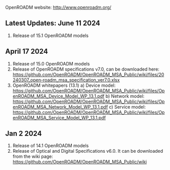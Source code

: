 OpenROADM website: http://www.openroadm.org/
## Latest Updates: June 11 2024
1. Release of 15.1 OpenROADM models
## April 17 2024
1. Release of 15.0 OpenROADM models
2. Release of OpenROADM specifications v7.0, can be downloaded here: https://github.com/OpenROADM/OpenROADM_MSA_Public/wiki/files/20240307_open-roadm_msa_specification_ver7.0.xlsx
3. OpenROADM whitepapers (13.1)
   a) Device model: https://github.com/OpenROADM/OpenROADM_MSA_Public/wiki/files/OpenROADM_MSA_Device_Model_WP_13.1.pdf
   b) Network model: https://github.com/OpenROADM/OpenROADM_MSA_Public/wiki/files/OpenROADM_MSA_Network_Model_WP_13.1.pdf
   c) Service model: https://github.com/OpenROADM/OpenROADM_MSA_Public/wiki/files/OpenROADM_MSA_Service_Model_WP_13.1.pdf
## Jan 2 2024
1. Release of 14.1 OpenROADM models
2. Release of Optical and Digital Specifications v6.0. It can be downloaded from the wiki page: https://github.com/OpenROADM/OpenROADM_MSA_Public/wiki
